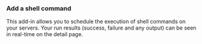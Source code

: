 ### Add a shell command

This add-in allows you to schedule the execution of shell commands on your servers. Your run results (success, failure and any output) can be seen in real-time on the detail page.
